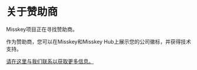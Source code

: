 # 关于赞助商

Misskey项目正在寻找赞助商。

作为赞助商，您可以在Misskey和Misskey Hub上展示您的公司徽标，并获得技术支持。

[请在这里与我们联系以获取更多信息。](/contact/)
